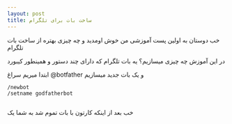 ```yaml
---
layout: post
title: ساخت بات برای تلگرام
---
```

خب دوستان به اولین پست آموزشی من خوش اومدید و چه چیزی بهتره از ساخت بات تلگرام

در این آموزش چه چیزی میسازیم؟
یه بات تلگرام که دارای چند دستور و همینطور کیبورد

ابتدا میریم سراغ @botfather
و یک بات جدید میسازیم

````code
/newbot
/setname godfatherbot


````

خب بعد از اینکه کارتون با بات تموم شد به شما یک 